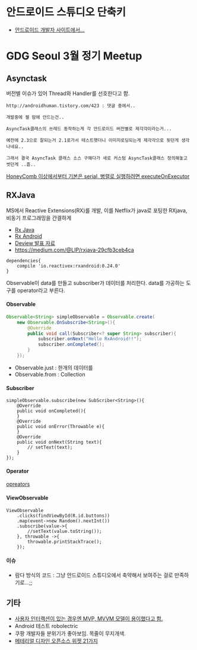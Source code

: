 # 안드로이드 스튜디오 단축키
* [안드로이드 개발자 사이트에서...](http://developer.android.com/sdk/installing/studio-tips.html)

# GDG Seoul 3월 정기 Meetup
## Asynctask
버전별 이슈가 있어 Thread와 Handler를 선호한다고 함.

```
http://androidhuman.tistory.com/423 : 댓글 중에서..

개발중에 젤 맘에 안드는건..

AsyncTask클래스의 쓰레드 동작하는게 각 안드로이드 버전별로 제각각이라는거...

예전에 2.3으로 잘되는거 2.1로가서 테스트햇더니 이미지로딩되는게 제각각으로 됫던게 생각나네요..

그래서 결국 AsyncTask 클래스 소스 구해다가 새로 커스텀 AsyncTask클래스 정의해놓고 썻던게 ..흠..
```

[HoneyComb 이상에서부터 기본은 serial, 병렬로 실행하려면 executeOnExecutor](https://gist.github.com/benelog/5954649)

## RXJava
MS에서 Reactive Extensions(RX)를 개발, 이를 Netflix가 java로 포팅한 RXjava, 비동기 프로그래밍을 간결하게

* [Rx Java](https://github.com/ReactiveX/RxJava)
* [Rx Android](https://github.com/ReactiveX/RxAndroid)
* [Deview 발표 자료](http://deview.kr/2014/session?seq=4)
* https://medium.com/@LIP/rxjava-29cfb3ceb4ca

```
dependencies{
	compile 'io.reactivex:rxandroid:0.24.0'
}
```

Observable이 data를 만들고 subscriber가 데이터를 처리한다.
data를 가공하는 도구를 operator라고 부른다.

#### Observable

```java
Observable<String> simpleObservable = Observable.create(
	new Observable.OnSubscribe<String>(){
		@Override
		public void call(Subscriber<? super String> subscriber){
			subscriber.onNext("Hello RxAndroid!!");
			subscriber.onCompleted();
		}
	});
```
* Observable.just : 한개의 데이터를 
* Observable.from : Collection

#### Subscriber
```
simpleObservable.subscribe(new SubScriber<String>(){
	@Override
	public void onCompleted(){
	}
	@Override
	public void onError(Throwable e){
	}
	@Override
	public void onNext(String text){
		// setText(text);
	}
});
```

#### Operator
[opreators](http://reactivex.io/documentation/operators.html)


#### ViewObservable
```
ViewObservable
	.clicks(findViewById(R.id.buttons))
	.map(event->new Random().nextInt())
	.subscribe(value->{
		//setText(value.toString());
	}, throwable ->{
		throwable.printStackTrace();
	});
```

#### 이슈
* 람다 방식의 코드 : 그냥 안드로이드 스튜디오에서 축약해서 보여주는 걸로 만족하기로...;;

## 기타
* [사용자 인터랙션이 있는 경우엔 MVP, MVVM 모델이 용이했다고 함.](https://tomyrhymond.files.wordpress.com/2011/09/mvc-mvp-mvvm.png)
* Android 테스트 robolectric
* 쿠팡 개발자들 분위기가 좋아보임. 목줄이 무지개색.
* [메테리얼 디자인 오픈소스 위젯 21가지](http://www.kmshack.kr/%EC%95%88%EB%93%9C%EB%A1%9C%EC%9D%B4%EB%93%9C-%EB%A8%B8%ED%8B%B0%EB%A6%AC%EC%96%BC-%EB%94%94%EC%9E%90%EC%9D%B8-%EC%9C%84%EC%A0%AF-%EC%98%A4%ED%94%88%EC%86%8C%EC%8A%A4-21%EA%B0%80%EC%A7%80-2/)




